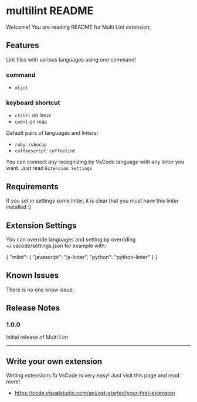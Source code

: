 # multilint README

Welcome! You are reading README for Multi Lint extension;

## Features

Lint files with various languages using one command!

### command
* `mlint`

### keyboard shortcut
* `ctrl+l` on linux
* `cmd+l` on mac

Default pairs of languages and linters: 
* `ruby`: `rubocop` 
* `coffeescript`: `coffeelint`

You can connect any recognizing by VsCode language with any linter you want. 
Just read `Extension Settings` 

## Requirements

If you set in settings some linter, it is clear that you must have this linter installed :)

## Extension Settings

You can override languages and setting by overriding ~/.vscode/settings.json for example with:

{
    "mlint": {
        "javascript": "js-linter",
        "python": "python-linter"
    }
}

## Known Issues

There is no one know issue;

## Release Notes


### 1.0.0

Initial release of Multi Lint


-----------------------------------------------------------------------------------------------------------

## Write your own extension
Writing extensions fo VsCode is very easy!
Just visit this page and read more!
* https://code.visualstudio.com/api/get-started/your-first-extension

